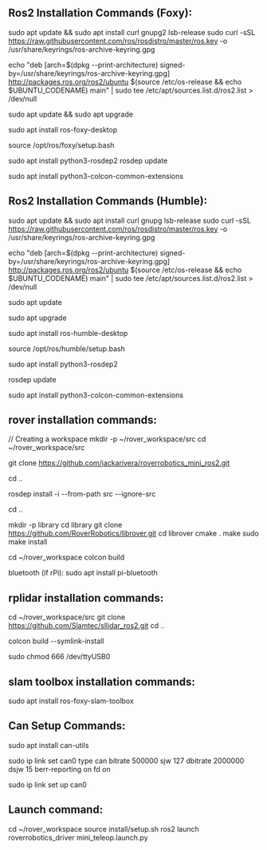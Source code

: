 Ros2 Installation Commands (Foxy):
------------------------------------------------------------
sudo apt update && sudo apt install curl gnupg2 lsb-release
sudo curl -sSL https://raw.githubusercontent.com/ros/rosdistro/master/ros.key  -o /usr/share/keyrings/ros-archive-keyring.gpg

echo "deb [arch=$(dpkg --print-architecture) signed-by=/usr/share/keyrings/ros-archive-keyring.gpg] http://packages.ros.org/ros2/ubuntu $(source /etc/os-release && echo $UBUNTU_CODENAME) main" | sudo tee /etc/apt/sources.list.d/ros2.list > /dev/null

sudo apt update && sudo apt upgrade

sudo apt install ros-foxy-desktop

source /opt/ros/foxy/setup.bash

sudo apt install python3-rosdep2
rosdep update

sudo apt install python3-colcon-common-extensions

**Ros2 Installation Commands (Humble):**
-------------------------------------------------------------
sudo apt update && sudo apt install curl gnupg lsb-release
sudo curl -sSL https://raw.githubusercontent.com/ros/rosdistro/master/ros.key -o /usr/share/keyrings/ros-archive-keyring.gpg

echo "deb [arch=$(dpkg --print-architecture) signed-by=/usr/share/keyrings/ros-archive-keyring.gpg] http://packages.ros.org/ros2/ubuntu $(source /etc/os-release && echo $UBUNTU_CODENAME) main" | sudo tee /etc/apt/sources.list.d/ros2.list > /dev/null

sudo apt update

sudo apt upgrade

sudo apt install ros-humble-desktop

source /opt/ros/humble/setup.bash

sudo apt install python3-rosdep2

rosdep update

sudo apt install python3-colcon-common-extensions

rover installation commands:
-------------------------------------------------------------
// Creating a workspace
mkdir -p ~/rover_workspace/src
cd ~/rover_workspace/src

git clone https://github.com/jackarivera/roverrobotics_mini_ros2.git

cd ..

rosdep install -i --from-path src --ignore-src

cd ..

mkdir -p library
cd library
git clone https://github.com/RoverRobotics/librover.git
cd librover
cmake .
make
sudo make install

cd ~/rover_workspace
colcon build

bluetooth (if rPi):
sudo apt install pi-bluetooth

rplidar installation commands:
--------------------------------------
cd ~/rover_workspace/src
git clone https://github.com/Slamtec/sllidar_ros2.git
cd ..

colcon build --symlink-install

sudo chmod 666 /dev/ttyUSB0

slam toolbox installation commands:
------------------------------------------
sudo apt install ros-foxy-slam-toolbox

Can Setup Commands:
-----------------------------------------------
sudo apt install can-utils

sudo ip link set can0 type can bitrate 500000 sjw 127 dbitrate 2000000 dsjw 15 berr-reporting on fd on

sudo ip link set up can0

Launch command:
-----------------------------------------------
cd ~/rover_workspace
source install/setup.sh
ros2 launch roverrobotics_driver mini_teleop.launch.py
